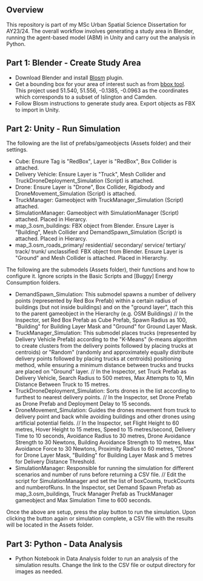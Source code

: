 Overview
---
This repository is part of my MSc Urban Spatial Science Dissertation for AY23/24. The overall workflow involves generating a study area in Blender, running the agent-based model (ABM) in Unity and carry out the analysis in Python.

Part 1: Blender - Create Study Area
---
- Download Blender and install [Blosm](https://prochitecture.gumroad.com/l/blender-osm) plugin.<br/>
- Get a bounding box for your area of interest such as from [bbox tool](https://norbertrenner.de/osm/bbox.html). This project used 51.540, 51.556, -0.1385, -0.0963 as the coordinates which corresponds to a subset of Islington and Camden.<br/>
- Follow Blosm instructions to generate study area. Export objects as FBX to import in Unity.


**Part 2: Unity - Run Simulation**
---
The following are the list of prefabs/gameobjects (Assets folder) and their settings.
- Cube: Ensure Tag is "RedBox", Layer is "RedBox", Box Collider is attached.
- Delivery Vehicle: Ensure Layer is "Truck", Mesh Collider and TruckDroneDeployment_Simulation (Script) is attached.
- Drone: Ensure Layer is "Drone", Box Collider, Rigidbody and DroneMovement_Simulation (Script) is attached.
- TruckManager: Gameobject with TruckManager_Simulation (Script) attached.
- SimulationManager: Gameobject with SimulationManager (Script) attached. Placed in Hierarcy. 
- map_3.osm_buildings: FBX object from Blender. Ensure Layer is "Building", Mesh Collider and DemandSpawn_Simulation (Script) is attached. Placed in Hierarcy.
- map_3.osm_roads_primary/ residential/ secondary/ service/ tertiary/ track/ trunk/ unclassified: FBX object from Blender. Ensure Layer is "Ground" and Mesh Collider is attached. Placed in Hierarchy.

The following are the submodels (Assets folder), their functions and how to configure it. Ignore scripts in the Basic Scripts and [Buggy] Energy Consumption folders.
- DemandSpawn_Simulation: This submodel spawns a number of delivery points (represented by Red Box Prefab) within a certain radius of buildings (but not inside buildings) and on the "ground layer", ttach this to the parent gameobject in the Hierarchy (e.g. OSM Buildings) // In the Inspector, set Red Box Prefab as Cube Prefab, Spawn Radius as 100, "Building" for Building Layer Mask and "Ground" for Ground Layer Mask.
- TruckManager_Simulation: This submodel places trucks (represented by Delivery Vehicle Prefab) according to the "K-Means" (k-means algorithm to create clusters from the delivery points followed by placing trucks at centroids) or "Random" (randomly and approximately equally distribute delivery points followed by placing trucks at centroids) positioning method, while ensuring a minimum distance between trucks and trucks are placed on "Ground" layer. // In the Inspector, set Truck Prefab as Delivery Vehicle, Search Radius to 500 metres, Max Attempts to 10, Min Distance Between Truck to 15 metres.
- TruckDroneDeployment_Simulation: Sorts drones in the list according to furthest to nearest delivery points. // In the Inspector, set Drone Prefab as Drone Prefab and Deployment Delay to 15 seconds.
- DroneMovement_Simulation: Guides the drones movement from truck to delivery point and back while avoiding buildings and other drones using artificial potential fields. // In the Inspector, set Flight Height to 60 metres, Hover Height to 15 metres, Speed to 15 metres/second, Delivery Time to 10 seconds, Avoidance Radius to 30 metres, Drone Avoidance Strength to 30 Newtons, Building Avoidance Strength to 10 metres, Max Avoidance Force to 30 Newtons, Proximity Radius to 60 metres, "Drone" for Drone Layer Mask, "Building" for Building Layer Mask and 5 metres for Delivery Distance Threshold.
- SimulationManager: Responsible for running the simulation for different scenarios and number of runs before returning a CSV file.  // Edit the script for SimulationManager and set the list of boxCounts, truckCounts and numberofRuns. In the Inspector, set Demand Spawn Prefab as map_3.osm_buildings, Truck Manager Prefab as TruckManager gameobject and Max Simulation Time to 600 seconds.

Once the above are setup, press the play button to run the simulation. Upon clicking the button again or simulation complete, a CSV file with the results will be located in the Assets folder.


**Part 3: Python - Data Analysis**
---
- Python Notebook in Data Analysis folder to run an analysis of the simulation results. Change the link to the CSV file or output directory for images as needed.


